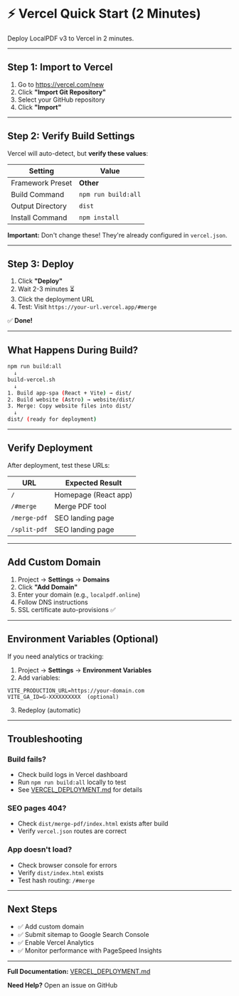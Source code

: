 # ⚡ Vercel Quick Start (2 Minutes)

Deploy LocalPDF v3 to Vercel in 2 minutes.

---

## Step 1: Import to Vercel

1. Go to https://vercel.com/new
2. Click **"Import Git Repository"**
3. Select your GitHub repository
4. Click **"Import"**

---

## Step 2: Verify Build Settings

Vercel will auto-detect, but **verify these values**:

| Setting | Value |
|---------|-------|
| Framework Preset | **Other** |
| Build Command | `npm run build:all` |
| Output Directory | `dist` |
| Install Command | `npm install` |

**Important:** Don't change these! They're already configured in `vercel.json`.

---

## Step 3: Deploy

1. Click **"Deploy"**
2. Wait 2-3 minutes ⏳
3. Click the deployment URL
4. Test: Visit `https://your-url.vercel.app/#merge`

✅ **Done!**

---

## What Happens During Build?

```bash
npm run build:all
  ↓
build-vercel.sh
  ↓
1. Build app-spa (React + Vite) → dist/
2. Build website (Astro) → website/dist/
3. Merge: Copy website files into dist/
  ↓
dist/ (ready for deployment)
```

---

## Verify Deployment

After deployment, test these URLs:

| URL | Expected Result |
|-----|----------------|
| `/` | Homepage (React app) |
| `/#merge` | Merge PDF tool |
| `/merge-pdf` | SEO landing page |
| `/split-pdf` | SEO landing page |

---

## Add Custom Domain

1. Project → **Settings** → **Domains**
2. Click **"Add Domain"**
3. Enter your domain (e.g., `localpdf.online`)
4. Follow DNS instructions
5. SSL certificate auto-provisions ✅

---

## Environment Variables (Optional)

If you need analytics or tracking:

1. Project → **Settings** → **Environment Variables**
2. Add variables:

```
VITE_PRODUCTION_URL=https://your-domain.com
VITE_GA_ID=G-XXXXXXXXXX  (optional)
```

3. Redeploy (automatic)

---

## Troubleshooting

### Build fails?
- Check build logs in Vercel dashboard
- Run `npm run build:all` locally to test
- See [VERCEL_DEPLOYMENT.md](./VERCEL_DEPLOYMENT.md) for details

### SEO pages 404?
- Check `dist/merge-pdf/index.html` exists after build
- Verify `vercel.json` routes are correct

### App doesn't load?
- Check browser console for errors
- Verify `dist/index.html` exists
- Test hash routing: `/#merge`

---

## Next Steps

- ✅ Add custom domain
- ✅ Submit sitemap to Google Search Console
- ✅ Enable Vercel Analytics
- ✅ Monitor performance with PageSpeed Insights

---

**Full Documentation:** [VERCEL_DEPLOYMENT.md](./VERCEL_DEPLOYMENT.md)

**Need Help?** Open an issue on GitHub
